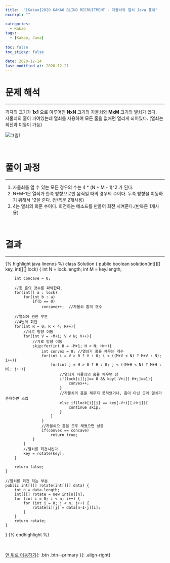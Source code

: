 ```yaml
---
title:  "[Kakao]2020 KAKAO BLIND RECRUITMENT - 자물쇠와 열쇠 Java 풀이" 
excerpt: ""

categories:
  - Kakao
tags:
  - [Kakao, Java]
 
toc: false
toc_sticky: false

date: 2020-12-14
last_modified_at: 2020-12-21
---
```


# 문제 해석
---
격자의 크기가 **1x1** 으로 이루어진 **NxN** 크기의 자물쇠와 **MxM** 크기의 열쇠가 있다.   
자물쇠의 홈이 파여있는데 열쇠를 사용하여 모든 홈을 없애면 열리게 되어있다. (열쇠는 회전과 이동이 가능)

![그림1](https://grepp-programmers.s3.amazonaws.com/files/production/469703690b/79f2f473-5d13-47b9-96e0-a10e17b7d49a.jpg)

<br>

# 풀이 과정
---
1. 자물쇠를 열 수 있는 모든 경우의 수는 4 * (N + M - 1)^2 가 된다.
2. N+M-1은 열쇠가 한쪽 방향으로만 움직일 때의 경우의 수이다. 두쪽 방향을 이동하기 위해서 ^2을 준다. (반복문 2개사용)
3. 4는 열쇠의 회준 수이다. 회전하는 메소드를 만들어 회전 시켜준다.(반복문 1개사용)

<br>

# 결과
---

{% highlight java linenos %}
class Solution {
    public boolean solution(int[][] key, int[][] lock) {
        int N = lock.length;
        int M = key.length;
        
        int concave = 0;
        
        //총 홈의 갯수를 파악한다.
        for(int[] a : lock)
            for(int b : a)
                if(b == 0)
                    concave++;  //자물쇠 홈의 갯수

        //열쇠에 관한 부분
        //4번의 회전
        for(int R = 0; R < 4; R++){
            //세로 방향 이동
            for(int V = -M+1; V < N; V++){
                //가로 방향 이동
                skip:for(int H = -M+1; H < N; H++){ 
                    int convex = 0; //열쇠가 홈을 채우는 개수
                    for(int i = V > 0 ? V : 0; i < ((M+V < N) ? M+V : N); i++){   
                        for(int j = H > 0 ? H : 0; j < ((M+H < N) ? M+H : N); j++){
                            //열쇠가 자물쇠의 홈을 채우면 참
                            if(lock[i][j]== 0 && key[-V+i][-H+j]==1){
                                convex++;
                            } 
                            //자물쇠의 홈을 채우지 못하였거나, 홈이 아닌 곳에 열쇠가 존재하면 스킵
                            else if(lock[i][j] == key[-V+i][-H+j]){
                                continue skip;
                            }
                        }
                    }
                    //자물쇠으 홈을 모두 채웠으면 성공
                    if(convex == concave)
                        return true;                    
                }            
            }
            //열쇠를 회전시킨다.
            key = rotate(key);
        }
        
        return false;
    }

    //열쇠를 회전 하는 부분
    public int[][] rotate(int[][] data) {
        int n = data.length;
        int[][] rotate = new int[n][n];
        for (int i = 0; i < n; i++) {
            for (int j = 0; j < n; j++) {
                rotate[i][j] = data[n-1-j][i];
            }
        }
        return rotate;
    }
}
{% endhighlight %}

<br>

[맨 위로 이동하기](#){: .btn .btn--primary }{: .align-right}